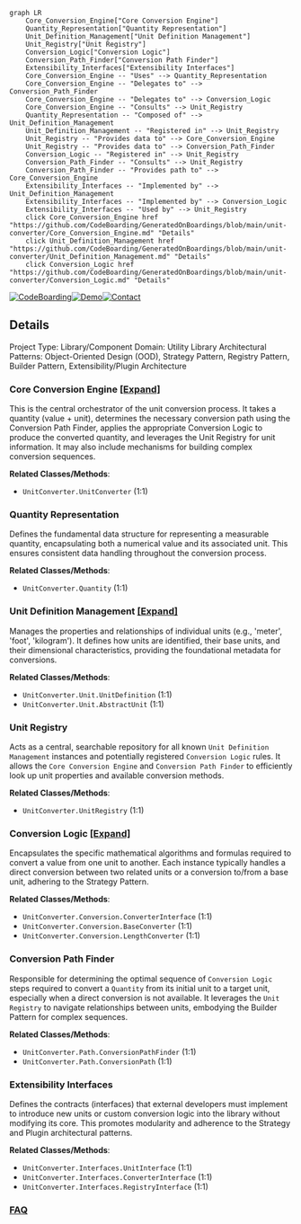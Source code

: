 ```mermaid
graph LR
    Core_Conversion_Engine["Core Conversion Engine"]
    Quantity_Representation["Quantity Representation"]
    Unit_Definition_Management["Unit Definition Management"]
    Unit_Registry["Unit Registry"]
    Conversion_Logic["Conversion Logic"]
    Conversion_Path_Finder["Conversion Path Finder"]
    Extensibility_Interfaces["Extensibility Interfaces"]
    Core_Conversion_Engine -- "Uses" --> Quantity_Representation
    Core_Conversion_Engine -- "Delegates to" --> Conversion_Path_Finder
    Core_Conversion_Engine -- "Delegates to" --> Conversion_Logic
    Core_Conversion_Engine -- "Consults" --> Unit_Registry
    Quantity_Representation -- "Composed of" --> Unit_Definition_Management
    Unit_Definition_Management -- "Registered in" --> Unit_Registry
    Unit_Registry -- "Provides data to" --> Core_Conversion_Engine
    Unit_Registry -- "Provides data to" --> Conversion_Path_Finder
    Conversion_Logic -- "Registered in" --> Unit_Registry
    Conversion_Path_Finder -- "Consults" --> Unit_Registry
    Conversion_Path_Finder -- "Provides path to" --> Core_Conversion_Engine
    Extensibility_Interfaces -- "Implemented by" --> Unit_Definition_Management
    Extensibility_Interfaces -- "Implemented by" --> Conversion_Logic
    Extensibility_Interfaces -- "Used by" --> Unit_Registry
    click Core_Conversion_Engine href "https://github.com/CodeBoarding/GeneratedOnBoardings/blob/main/unit-converter/Core_Conversion_Engine.md" "Details"
    click Unit_Definition_Management href "https://github.com/CodeBoarding/GeneratedOnBoardings/blob/main/unit-converter/Unit_Definition_Management.md" "Details"
    click Conversion_Logic href "https://github.com/CodeBoarding/GeneratedOnBoardings/blob/main/unit-converter/Conversion_Logic.md" "Details"
```

[![CodeBoarding](https://img.shields.io/badge/Generated%20by-CodeBoarding-9cf?style=flat-square)](https://github.com/CodeBoarding/CodeBoarding)[![Demo](https://img.shields.io/badge/Try%20our-Demo-blue?style=flat-square)](https://www.codeboarding.org/demo)[![Contact](https://img.shields.io/badge/Contact%20us%20-%20contact@codeboarding.org-lightgrey?style=flat-square)](mailto:contact@codeboarding.org)

## Details

Project Type: Library/Component
Domain: Utility Library
Architectural Patterns: Object-Oriented Design (OOD), Strategy Pattern, Registry Pattern, Builder Pattern, Extensibility/Plugin Architecture

### Core Conversion Engine [[Expand]](./Core_Conversion_Engine.md)
This is the central orchestrator of the unit conversion process. It takes a quantity (value + unit), determines the necessary conversion path using the Conversion Path Finder, applies the appropriate Conversion Logic to produce the converted quantity, and leverages the Unit Registry for unit information. It may also include mechanisms for building complex conversion sequences.


**Related Classes/Methods**:

- `UnitConverter.UnitConverter` (1:1)


### Quantity Representation
Defines the fundamental data structure for representing a measurable quantity, encapsulating both a numerical value and its associated unit. This ensures consistent data handling throughout the conversion process.


**Related Classes/Methods**:

- `UnitConverter.Quantity` (1:1)


### Unit Definition Management [[Expand]](./Unit_Definition_Management.md)
Manages the properties and relationships of individual units (e.g., 'meter', 'foot', 'kilogram'). It defines how units are identified, their base units, and their dimensional characteristics, providing the foundational metadata for conversions.


**Related Classes/Methods**:

- `UnitConverter.Unit.UnitDefinition` (1:1)
- `UnitConverter.Unit.AbstractUnit` (1:1)


### Unit Registry
Acts as a central, searchable repository for all known `Unit Definition Management` instances and potentially registered `Conversion Logic` rules. It allows the `Core Conversion Engine` and `Conversion Path Finder` to efficiently look up unit properties and available conversion methods.


**Related Classes/Methods**:

- `UnitConverter.UnitRegistry` (1:1)


### Conversion Logic [[Expand]](./Conversion_Logic.md)
Encapsulates the specific mathematical algorithms and formulas required to convert a value from one unit to another. Each instance typically handles a direct conversion between two related units or a conversion to/from a base unit, adhering to the Strategy Pattern.


**Related Classes/Methods**:

- `UnitConverter.Conversion.ConverterInterface` (1:1)
- `UnitConverter.Conversion.BaseConverter` (1:1)
- `UnitConverter.Conversion.LengthConverter` (1:1)


### Conversion Path Finder
Responsible for determining the optimal sequence of `Conversion Logic` steps required to convert a `Quantity` from its initial unit to a target unit, especially when a direct conversion is not available. It leverages the `Unit Registry` to navigate relationships between units, embodying the Builder Pattern for complex sequences.


**Related Classes/Methods**:

- `UnitConverter.Path.ConversionPathFinder` (1:1)
- `UnitConverter.Path.ConversionPath` (1:1)


### Extensibility Interfaces
Defines the contracts (interfaces) that external developers must implement to introduce new units or custom conversion logic into the library without modifying its core. This promotes modularity and adherence to the Strategy and Plugin architectural patterns.


**Related Classes/Methods**:

- `UnitConverter.Interfaces.UnitInterface` (1:1)
- `UnitConverter.Interfaces.ConverterInterface` (1:1)
- `UnitConverter.Interfaces.RegistryInterface` (1:1)




### [FAQ](https://github.com/CodeBoarding/GeneratedOnBoardings/tree/main?tab=readme-ov-file#faq)